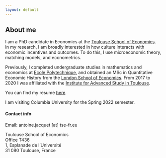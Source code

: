 ```yaml
---
layout: default
---
```


## About me

I am a PhD candidate in Economics at the [Toulouse School of Economics](https://www.tse-fr.eu).  
In my research, I am broadly interested in how culture interacts with economic incentives and outcomes.
To do this, I use microeconomic theory, matching models, and econometrics.

Previously, I completed undergraduate studies in mathematics and economics at [Ecole Polytechnique](https://www.tse-fr.eu), and obtained an MSc in Quantitative Economic History from the [London School of Economics](https://www.lse.ac.uk). From 2017 to 2020 I was affiliated with the [Institute for Advanced Study in Toulouse](https://www.iast.fr).

You can find my resume [here](assets/images/CV_AJacquet.pdf).  

I am visiting Columbia University for the Spring 2022 semester.


#### Contact info

Email: antoine.jacquet \[at\] tse-fr.eu

Toulouse School of Economics  
Office T436  
1, Esplanade de l’Université  
31 080 Toulouse, France
